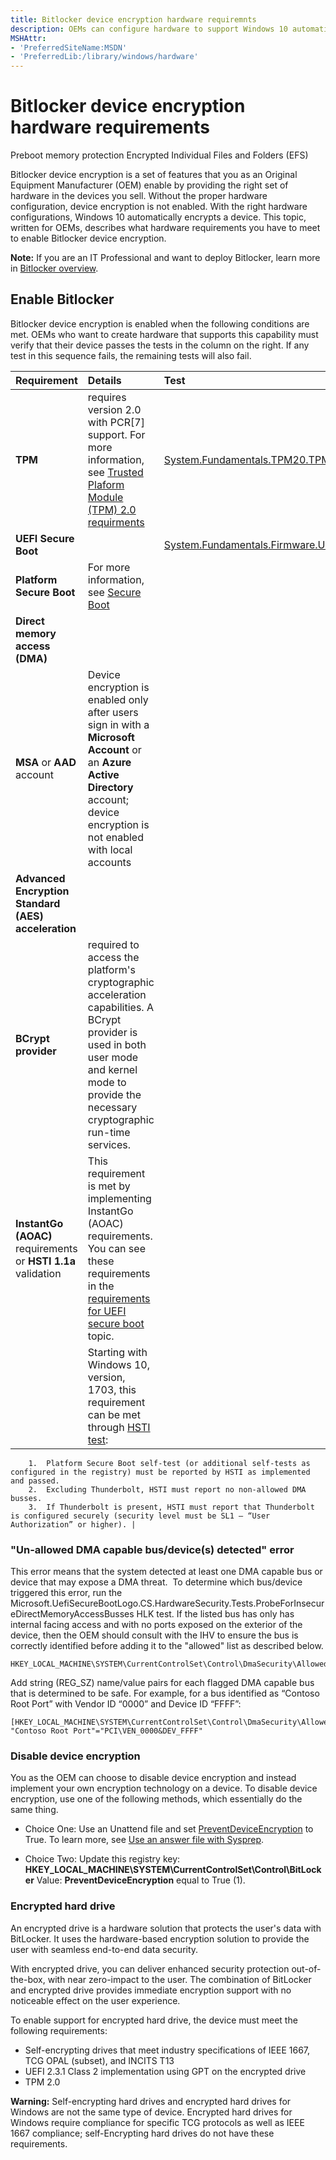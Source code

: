 ```yaml
---
title: Bitlocker device encryption hardware requiremnts
description: OEMs can configure hardware to support Windows 10 automatic device encryption.
MSHAttr:
- 'PreferredSiteName:MSDN'
- 'PreferredLib:/library/windows/hardware'
---
```


# Bitlocker device encryption hardware requirements
Preboot memory protection
Encrypted Individual Files and Folders (EFS)


Bitlocker device encryption is a set of features that you as an Original Equipment Manufacturer (OEM) enable by providing the right set of hardware in the devices you sell. Without the proper hardware configuration, device encryption is not enabled. With the right hardware configurations, Windows 10 automatically encrypts a device. This topic, written for OEMs, describes what hardware requirements you have to meet to enable Bitlocker device encryption. 

**Note:** If you are an IT Professional and want to deploy Bitlocker, learn more in [Bitlocker overview](https://docs.microsoft.com/en-us/windows/device-security/bitlocker/bitlocker-overviewe). 

##  Enable Bitlocker
Bitlocker device encryption is enabled when the following conditions are met. OEMs who want to create hardware that supports this capability must verify that their device passes the tests in the column on the right. If any test in this sequence fails, the remaining tests will also fail.

| Requirement | Details | Test |
|:-------------|:-------------|:------|
| **TPM** | requires version 2.0 with PCR[7] support. For more information, see [Trusted Plaform Module (TPM) 2.0 requirments](OEM-TPM.md) | [System.Fundamentals.TPM20.TPM20](https://docs.microsoft.com/en-us/windows-hardware/design/compatibility/systems#systemfundamentalstpm20tpm20)|
| **UEFI Secure Boot** | | [System.Fundamentals.Firmware.UEFISecureBoot](https://docs.microsoft.com/en-us/windows-hardware/design/compatibility/systems#systemfundamentalsfirmwareuefisecureboot) |
| **Platform Secure Boot** |For more information, see [Secure Boot](https://docs.microsoft.com/en-us/windows-hardware/manufacture/desktop/secure-boot-overview) | |
| **Direct memory access (DMA)** | | |
| **MSA** or **AAD** account | Device encryption is enabled only after users sign in with a **Microsoft Account** or an **Azure Active Directory** account; device encryption is not enabled with local accounts | |
| **Advanced Encryption Standard (AES) acceleration** | | |
| **BCrypt provider**| required to access the platform's cryptographic acceleration capabilities. A BCrypt provider is used in both user mode and kernel mode to provide the necessary cryptographic run-time services. | |
| **InstantGo (AOAC)** requirements or **HSTI 1.1a** validation | This requirement is met by implementing InstantGo (AOAC) requirements. You can see these requirements in the [requirements for UEFI secure boot](https://msdn.microsoft.com/windows/hardware/commercialize/design/compatibility/systems#systemfundamentalsfirmwarecsuefisecurebootconnectedstandby) topic.
     | Starting with Windows 10, version, 1703, this requirement can be met through [HSTI test](https://msdn.microsoft.com/library/windows/hardware/mt712332.aspx):
        1.	Platform Secure Boot self-test (or additional self-tests as configured in the registry) must be reported by HSTI as implemented and passed.
        2.	Excluding Thunderbolt, HSTI must report no non-allowed DMA busses.
        3.	If Thunderbolt is present, HSTI must report that Thunderbolt is configured securely (security level must be SL1 – “User Authorization” or higher). |
 
### "Un-allowed DMA capable bus/device(s) detected" error
This error means that the system detected at least one DMA capable bus or device that may expose a DMA threat.  To determine which bus/device triggered this error, run the Microsoft.UefiSecureBootLogo.CS.HardwareSecurity.Tests.ProbeForInsecureDirectMemoryAccessBusses HLK test. 
If the listed bus has only has internal facing access and with no ports exposed on the exterior of the device, then the OEM should consult with the IHV to ensure the bus is correctly identified before adding it to the "allowed" list as described below.
 ```
HKEY_LOCAL_MACHINE\SYSTEM\CurrentControlSet\Control\DmaSecurity\AllowedBuses 
 ```
Add string (REG_SZ) name/value pairs for each flagged DMA capable bus that is determined to be safe. 
For example, for a bus identified as “Contoso Root Port” with Vendor ID “0000” and Device ID “FFFF”: 
 ```
[HKEY_LOCAL_MACHINE\SYSTEM\CurrentControlSet\Control\DmaSecurity\AllowedBuses] 
"Contoso Root Port"="PCI\VEN_0000&DEV_FFFF" 
 ```

### Disable device encryption
You as the OEM can choose to disable device encryption and instead implement your own encryption technology on a device. To disable device encryption, use one of the following methods, which essentially do the same thing. 

- Choice One: Use an Unattend file and set [PreventDeviceEncryption](https://docs.microsoft.com/en-us/windows-hardware/customize/desktop/unattend/microsoft-windows-securestartup-filterdriver-preventdeviceencryption) to True. To learn more, see [Use an answer file with Sysprep](https://docs.microsoft.com/en-us/windows-hardware/manufacture/desktop/use-answer-files-with-sysprep).

- Choice Two: Update this registry key:
**HKEY_LOCAL_MACHINE\SYSTEM\CurrentControlSet\Control\BitLocker**
Value: **PreventDeviceEncryption** equal to True (1).

### Encrypted hard drive

An encrypted drive is a hardware solution that protects the user's data with BitLocker. It uses the hardware-based encryption solution to provide the user with seamless end-to-end data security.

With encrypted drive, you can deliver enhanced security protection out-of-the-box, with near zero-impact to the user. The combination of BitLocker and encrypted drive provides immediate encryption support with no noticeable effect on the user experience. 

To enable support for encrypted hard drive, the device must meet the following requirements:

* Self-encrypting drives that meet industry specifications of IEEE 1667, TCG OPAL (subset), and INCITS T13
* UEFI 2.3.1 Class 2 implementation using GPT on the encrypted drive
* TPM 2.0

**Warning:** Self-encrypting hard drives and encrypted hard drives for Windows are not the same type of device. Encrypted hard drives for Windows require compliance for specific TCG protocols as well as IEEE 1667 compliance; self-Encrypting hard drives do not have these requirements. 




